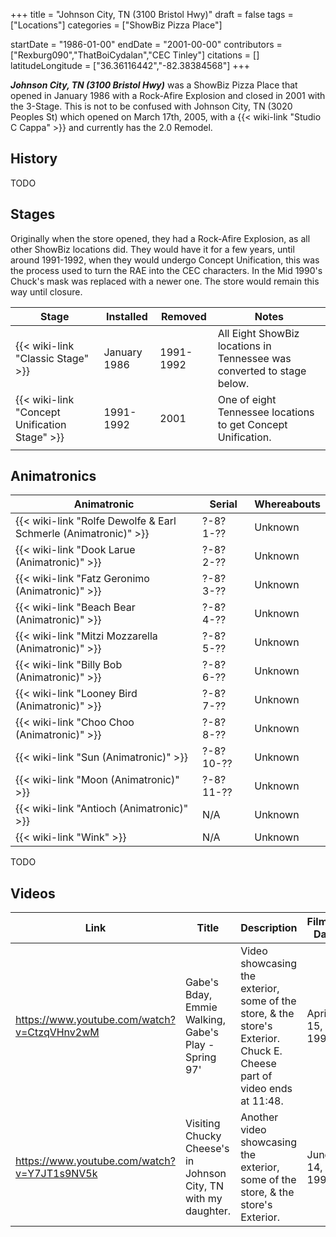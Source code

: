 +++
title = "Johnson City, TN (3100 Bristol Hwy)"
draft = false
tags = ["Locations"]
categories = ["ShowBiz Pizza Place"]


startDate = "1986-01-00"
endDate = "2001-00-00"
contributors = ["Rexburg090","ThatBoiCydalan","CEC Tinley"]
citations = []
latitudeLongitude = ["36.36116442","-82.38384568"]
+++

***Johnson City, TN (3100 Bristol Hwy)*** was a ShowBiz Pizza Place that opened in January 1986 with a Rock-Afire Explosion and closed in 2001 with the 3-Stage. This is not to be confused with Johnson City, TN (3020 Peoples St) which opened on March 17th, 2005, with a {{< wiki-link "Studio C Cappa" >}} and currently has the 2.0 Remodel.

## History

TODO

## Stages

Originally when the store opened, they had a Rock-Afire Explosion, as all other ShowBiz locations did. They would have it for a few years, until around 1991-1992, when they would undergo Concept Unification, this was the process used to turn the RAE into the CEC characters. In the Mid 1990's Chuck's mask was replaced with a newer one. The store would remain this way until closure.

| Stage                                               | Installed    | Removed   | Notes                                                                  |
|-----------------------------------------------------|--------------|-----------|------------------------------------------------------------------------|
| {{< wiki-link "Classic Stage" >}}             | January 1986 | 1991-1992 | All Eight ShowBiz locations in Tennessee was converted to stage below. |
| {{< wiki-link "Concept Unification Stage" >}} | 1991-1992    | 2001      | One of eight Tennessee locations to get Concept Unification.           |
|                                                     |              |           |                                                                        |

## Animatronics

| Animatronic                                                               | Serial     | Whereabouts |
|---------------------------------------------------------------------------|------------|-------------|
| {{< wiki-link "Rolfe Dewolfe &amp; Earl Schmerle (Animatronic)" >}} | ?-8? 1-??  | Unknown     |
| {{< wiki-link "Dook Larue (Animatronic)" >}}                        | ?-8? 2-??  | Unknown     |
| {{< wiki-link "Fatz Geronimo (Animatronic)" >}}                     | ?-8? 3-??  | Unknown     |
| {{< wiki-link "Beach Bear (Animatronic)" >}}                        | ?-8? 4-??  | Unknown     |
| {{< wiki-link "Mitzi Mozzarella (Animatronic)" >}}                  | ?-8? 5-??  | Unknown     |
| {{< wiki-link "Billy Bob (Animatronic)" >}}                         | ?-8? 6-??  | Unknown     |
| {{< wiki-link "Looney Bird (Animatronic)" >}}                       | ?-8? 7-??  | Unknown     |
| {{< wiki-link "Choo Choo (Animatronic)" >}}                         | ?-8? 8-??  | Unknown     |
| {{< wiki-link "Sun (Animatronic)" >}}                               | ?-8? 10-?? | Unknown     |
| {{< wiki-link "Moon (Animatronic)" >}}                              | ?-8? 11-?? | Unknown     |
| {{< wiki-link "Antioch (Animatronic)" >}}                           | N/A        | Unknown     |
| {{< wiki-link "Wink" >}}                                            | N/A        | Unknown     |

TODO

## Videos

| Link                                        | Title                                                          | Description                                                                                                                | Filming Date    |
|---------------------------------------------|----------------------------------------------------------------|----------------------------------------------------------------------------------------------------------------------------|-----------------|
| https://www.youtube.com/watch?v=CtzqVHnv2wM | Gabe's Bday, Emmie Walking, Gabe's Play - Spring 97'           | Video showcasing the exterior, some of the store, &amp; the store's Exterior. Chuck E. Cheese part of video ends at 11:48. | April 15, 1997. |
| https://www.youtube.com/watch?v=Y7JT1s9NV5k | Visiting Chucky Cheese's in Johnson City, TN with my daughter. | Another video showcasing the exterior, some of the store, &amp; the store's Exterior.                                      | June 14, 1998.  |